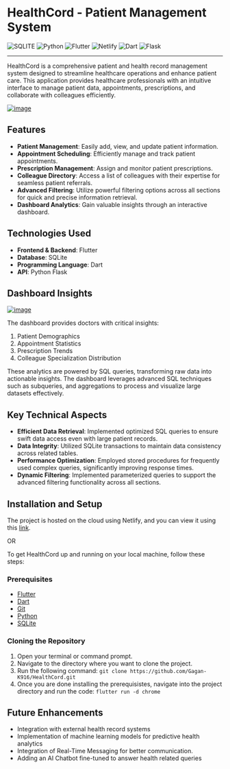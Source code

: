 # HealthCord - Patient Management System

![SQLITE](https://img.shields.io/badge/Sqlite-003B57?style=for-the-badge&logo=sqlite&logoColor=white)
![Python](https://img.shields.io/badge/Python-FFD43B?style=for-the-badge&logo=python&logoColor=blue)
![Flutter](https://img.shields.io/badge/Flutter-02569B?style=for-the-badge&logo=flutter&logoColor=white)
![Netlify](https://img.shields.io/badge/Netlify-00C7B7?style=for-the-badge&logo=netlify&logoColor=white)
![Dart](https://img.shields.io/badge/Dart-0175C2?style=for-the-badge&logo=dart&logoColor=white)
![Flask](https://img.shields.io/badge/Flask-000000?style=for-the-badge&logo=flask&logoColor=white)

---

HealthCord is a comprehensive patient and health record management system designed to streamline healthcare operations and enhance patient care. This application provides healthcare professionals with an intuitive interface to manage patient data, appointments, prescriptions, and collaborate with colleagues efficiently.

[![image](https://github.com/user-attachments/assets/70c88f24-e0cf-4d68-8afe-91ba81165a62)](https://healthcord.netlify.app/)

## Features

- **Patient Management**: Easily add, view, and update patient information.
- **Appointment Scheduling**: Efficiently manage and track patient appointments.
- **Prescription Management**: Assign and monitor patient prescriptions.
- **Colleague Directory**: Access a list of colleagues with their expertise for seamless patient referrals.
- **Advanced Filtering**: Utilize powerful filtering options across all sections for quick and precise information retrieval.
- **Dashboard Analytics**: Gain valuable insights through an interactive dashboard.

## Technologies Used

- **Frontend & Backend**: Flutter
- **Database**: SQLite
- **Programming Language**: Dart
- **API**: Python Flask

## Dashboard Insights

[![image](https://github.com/user-attachments/assets/e72e0b8b-e91b-4223-bc74-f6d6bd531eec)](https://healthcord.netlify.app/)


The dashboard provides doctors with critical insights:

1. Patient Demographics
2. Appointment Statistics
3. Prescription Trends
4. Colleague Specialization Distribution

These analytics are powered by SQL queries, transforming raw data into actionable insights. The dashboard leverages advanced SQL techniques such as subqueries, and aggregations to process and visualize large datasets effectively.

## Key Technical Aspects

- **Efficient Data Retrieval**: Implemented optimized SQL queries to ensure swift data access even with large patient records.
- **Data Integrity**: Utilized SQLite transactions to maintain data consistency across related tables.
- **Performance Optimization**: Employed stored procedures for frequently used complex queries, significantly improving response times.
- **Dynamic Filtering**: Implemented parameterized queries to support the advanced filtering functionality across all sections.

## Installation and Setup

The project is hosted on the cloud using Netlify, and you can view it using this [link](https://healthcord.netlify.app/).

<abbr>OR</abbr>

To get HealthCord up and running on your local machine, follow these steps:

### Prerequisites

- [Flutter](https://flutter.dev/docs/get-started/install)
- [Dart](https://dart.dev/get-dart)
- [Git](https://git-scm.com/downloads)
- [Python](https://www.python.org/downloads/)
- [SQLite](https://www.sqlite.org/download.html)

### Cloning the Repository

1. Open your terminal or command prompt.
2. Navigate to the directory where you want to clone the project.
3. Run the following command: 
   ```git clone https://github.com/Gagan-K916/HealthCord.git```
4. Once you are done installing the prerequisistes, navigate into the project directory and run the code: ```flutter run -d chrome```

## Future Enhancements

- Integration with external health record systems
- Implementation of machine learning models for predictive health analytics
- Integration of Real-Time Messaging for better communication.
- Adding an AI Chatbot fine-tuned to answer health related queries
